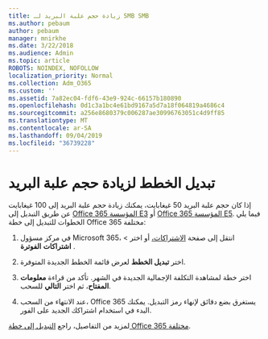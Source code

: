 ```yaml
---
title: زيادة حجم علبة البريد لـ SMB SMB
ms.author: pebaum
author: pebaum
manager: mnirkhe
ms.date: 3/22/2018
ms.audience: Admin
ms.topic: article
ROBOTS: NOINDEX, NOFOLLOW
localization_priority: Normal
ms.collection: Adm_O365
ms.custom: ''
ms.assetid: 7a82ec04-fdf6-43e9-924c-66157b180890
ms.openlocfilehash: 0d1c3a1bc4e61bd9167a5d7a18f064819a4686c4
ms.sourcegitcommit: a256e8680379c006287ae30996763051c4d9ff85
ms.translationtype: MT
ms.contentlocale: ar-SA
ms.lasthandoff: 09/04/2019
ms.locfileid: "36739228"
---
```

# <a name="switch-plans-to-increase-mailbox-size"></a>تبديل الخطط لزيادة حجم علبة البريد

إذا كان حجم علبة البريد 50 غيغابايت، يمكنك زيادة حجم علبة البريد إلى 100 غيغابايت عن طريق التبديل إلى [Office 365 المؤسسة E3](https://products.office.com/business/office-365-enterprise-e3-business-software) أو [Office 365 المؤسسة E5](https://products.office.com/business/office-365-enterprise-e5-business-software). فيما يلي الخطوات للتبديل إلى خطة Office 365 مختلفة:
  
1. في مركز مسؤول Microsoft 365، انتقل إلى صفحة [الاشتراكات،](https://go.microsoft.com/fwlink/p/?linkid=842054) أو اختر \> **اشتراكات** **الفوترة** .
    
2. اختر **تبديل الخطط** لعرض قائمة الخطط الجديدة المتوفرة. 
    
3. اختر خطة لمشاهدة التكلفة الإجمالية الجديدة في الشهر. تأكد من قراءة **معلومات المفتاح**، ثم اختر **التالي** للسحب. 
    
4. عند الانتهاء من السحب، Office 365 يستغرق بضع دقائق لإنهاء رمز التبديل. يمكنك البدء في استخدام اشتراكك الجديد على الفور.
    
لمزيد من التفاصيل، راجع [التبديل إلى خطة Office 365 مختلفة](https://docs.microsoft.com/office365/admin/subscriptions-and-billing/switch-to-a-different-plan).
  

